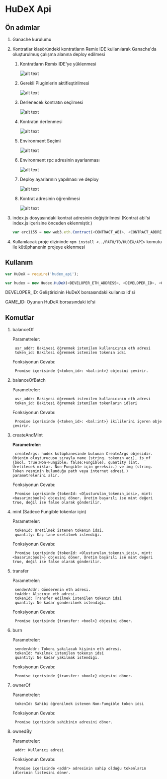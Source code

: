 # HuDeX Api

## Ön adımlar
1. Ganache kurulumu
2. Kontratlar klasöründeki kontratların Remix IDE kullanılarak Ganache'da oluşturulmuş çalışma alanına deploy edilmesi
   
   1. Kontratların Remix IDE'ye yüklenmesi
        
        ![alt text](kontrat_yukle.png)
   
   2. Gerekli Pluginlerin aktifleştirilmesi
   
        ![alt text](aktiflestirilecek_pluginler.png)
   
   3. Derlenecek kontratın seçilmesi
   
        ![alt text](deploy_edilecek_kontrat.png)
   
   4. Kontratın derlenmesi
   
        ![alt text](compile_etme.png)
   
   5. Environment Seçimi
   
        ![alt text](env_secimi.png)
   
   6. Environment rpc adresinin ayarlanması
   
        ![alt text](rpc_adresi.png)
   
   7. Deploy ayarlarının yapılması ve deploy
   
        ![alt text](deploy_ayarları.png)
   
   8. Kontrat adresinin öğrenilmesi
   
        ![alt text](kontrat_adresinin_alinmasi.png)
   


3. index.js dosyasındaki kontrat adresinin değiştirilmesi (Kontrat abi'si index.js içerisine önceden eklenmiştir.)
   ```js
   var erc1155 = new web3.eth.Contract(<CONTRACT_ABI>, <CONTRACT_ADDRESS>)
   ```

4. Kullanılacak proje dizininde ``` npm install <../PATH/TO/HUDEX/API> ``` komutu ile kütüphanenin projeye eklenmesi

## Kullanım

```js
var HuDeX = require('hudex_api');

var hudex = new Hudex.HuDeX(<DEVELOPER_ETH_ADDRESS>, <DEVELOPER_ID>, <GAME_ID>)
```

DEVELOPER_ID: Geliştiricinin HuDeX borsasındaki kullanıcı id'si

GAME_ID: Oyunun HuDeX borsasındaki id'si


## Komutlar

1. balanceOf
   
    Parametreler:

        usr_addr: Bakiyesi öğrenmek istenilen kullanıcının eth adresi
        token_id: Bakitesi öğrenmek istenilen tokenın idsi

    Fonksiyonun Cevabı:
        
        Promise içerisinde {<token_id>: <bal:int>} objesini çevirir.

2. balanceOfBatch
   
    Parametreler:

        usr_addr: Bakiyesi öğrenmek istenilen kullanıcının eth adresi
        token_id: Bakitesi öğrenmek istenilen tokenların idleri

    Fonksiyonun Cevabı:
        
        Promise içerisinde {<token_id>: <bal:int>} ikililerini içeren obje çevirir.

3. createAndMint
   
    **Parametreler:**

        createArgs: hudex kütüphanesinde bulunan CreateArgs objesidir. Objenin oluşturucusu sırayla name (string. tokenın adı), is_nf (bool. true:Non-Fungible; false:Fungible), quantity (int. Üretilecek miktar. Non-Fungible için gereksiz.) ve img (string. Token resminin bulunduğu path veya internet adresi.) parametrelerini alır.

    Fonksiyonun Cevabı:
        
        Promise içerisinde {tokenId: <Olusturulan_tokenın_idsi>, mint: <basarim:bool>} objesini döner. Üretim başarılı ise mint değeri true, değil ise false olarak gönderilir.

4. mint (Sadece Fungible tokenlar için)
   
    Parametreler:

        tokenId: Üretilmek istenen tokenın idsi.
        quantity: Kaç tane üretilmek istendiği.

    Fonksiyonun Cevabı:
        
        Promise içerisinde {tokenId: <Olusturulan_tokenın_idsi>, mint: <basarim:bool>} objesini döner. Üretim başarılı ise mint değeri true, değil ise false olarak gönderilir.

5. transfer
   
    Parametreler:

        senderAddr: Gönderenin eth adresi.
        toAddr: Alıcının eth adresi.
        tokenId: Transfer edilmek istenilen tokenın idsi
        quantity: Ne kadar gönderilmek istendiği.


    Fonksiyonun Cevabı:
        
        Promise içerisinde {transfer: <bool>} objesini döner.

1. burn
   
    Parametreler:

        senderAddr: Tokenı yakılacak kişinin eth adresi.
        tokenId: Yakılmak istenilen tokenın idsi
        quantity: Ne kadar yakılmak istendiği.

    Fonksiyonun Cevabı:
        
        Promise içerisinde {transfer: <bool>} objesini döner.

2. ownerOf
   
    Parametreler:

        tokenId: Sahibi öğrenilmek istenen Non-Fungible token idsi

    Fonksiyonun Cevabı:
        
        Promise içerisinde sahibinin adresini döner.

3. ownedBy
   
    Parametreler:

        addr: Kullanıcı adresi

    Fonksiyonun Cevabı:
        
        Promise içerisinde <addr> adresinin sahip olduğu tokenların idlerinin listesini döner.
